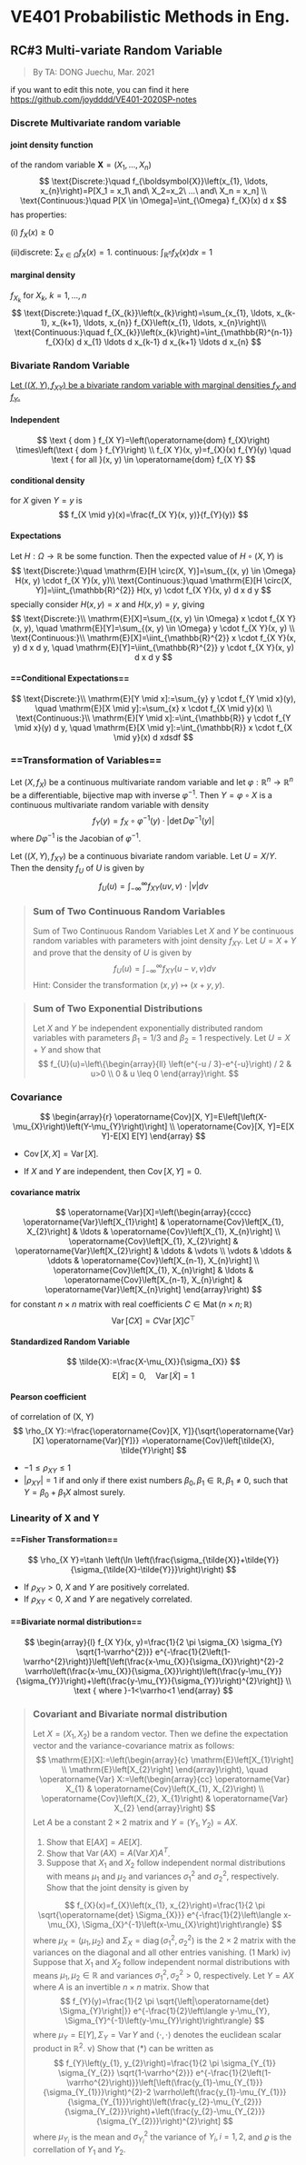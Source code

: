 # VE401 Probabilistic Methods in Eng. 

## RC#3 Multi-variate Random Variable

>  By TA: DONG Juechu, Mar. 2021

if you want to edit this note, you can find it here https://github.com/joydddd/VE401-2020SP-notes

### Discrete Multivariate random variable

#### joint density function 

of the random variable $\boldsymbol{X} = \left(X_{1}, \ldots, X_{n}\right)$
$$
\text{Discrete:}\quad f_{\boldsymbol{X}}\left(x_{1}, \ldots, x_{n}\right)=P[X_1 = x_1\ and\ X_2=x_2\ ...\ and\ X_n = x_n] \\ 
\text{Continuous:}\quad P[X \in \Omega]=\int_{\Omega} f_{X}(x) d x
$$
has properties:

(i) $f_{X}(x) \geq 0$

(ii)discrete: $\sum_{x \in \Omega} f_{X}(x)=1$. continuous: $\int_{\mathbb{R}^{n}} f_{X}(x) d x=1$

#### marginal density 

$f_{X_k}$ for $X_k,\ k=1, ... ,n$
$$
\text{Discrete:}\quad f_{X_{k}}\left(x_{k}\right)=\sum_{x_{1}, \ldots, x_{k-1}, x_{k+1}, \ldots, x_{n}} f_{X}\left(x_{1}, \ldots, x_{n}\right)\\
\text{Continuous:}\quad f_{X_{k}}\left(x_{k}\right)=\int_{\mathbb{R}^{n-1}} f_{X}(x) d x_{1} \ldots d x_{k-1} d x_{k+1} \ldots d x_{n}
$$

### Bivariate Random Variable

<u>Let $\left((X, Y), f_{X Y}\right)$ be a bivariate random variable with marginal densities $f_{X}$ and $f_{Y}$.</u> 

#### Independent

$$
\text { dom } f_{X Y}=\left(\operatorname{dom} f_{X}\right) \times\left(\text { dom } f_{Y}\right) \\
f_{X Y}(x, y)=f_{X}(x) f_{Y}(y) \quad \text { for all }(x, y) \in \operatorname{dom} f_{X Y}
$$
#### conditional density 

for $X$ given $Y=y$ is
$$
f_{X \mid y}(x)=\frac{f_{X Y}(x, y)}{f_{Y}(y)}
$$
#### Expectations

Let $H: \Omega \rightarrow \mathbb{R}$ be some function. Then the expected value of $H \circ(X, Y)$ is
$$
\text{Discrete:}\quad \mathrm{E}[H \circ(X, Y)]=\sum_{(x, y) \in \Omega} H(x, y) \cdot f_{X Y}(x, y)\\
\text{Continuous:}\quad \mathrm{E}[H \circ(X, Y)]=\iint_{\mathbb{R}^{2}} H(x, y) \cdot f_{X Y}(x, y) d x d y
$$
specially consider $H(x, y)=x$ and $H(x, y)=y,$ giving
$$
\text{Discrete:}\\
\mathrm{E}[X]=\sum_{(x, y) \in \Omega} x \cdot f_{X Y}(x, y), \quad \mathrm{E}[Y]=\sum_{(x, y) \in \Omega} y \cdot f_{X Y}(x, y) \\
\text{Continuous:}\\
\mathrm{E}[X]=\iint_{\mathbb{R}^{2}} x \cdot f_{X Y}(x, y) d x d y, \quad \mathrm{E}[Y]=\iint_{\mathbb{R}^{2}} y \cdot f_{X Y}(x, y) d x d y
$$
#### ==Conditional Expectations==

$$
\text{Discrete:}\\
\mathrm{E}[Y \mid x]:=\sum_{y} y \cdot f_{Y \mid x}(y), \quad \mathrm{E}[X \mid y]:=\sum_{x} x \cdot f_{X \mid y}(x) \\
\text{Continuous:}\\
\mathrm{E}[Y \mid x]:=\int_{\mathbb{R}} y \cdot f_{Y \mid x}(y) d y, \quad \mathrm{E}[X \mid y]:=\int_{\mathbb{R}} x \cdot f_{X \mid y}(x) d xdsdf
$$
### ==Transformation of Variables==

Let $\left(X, f_{X}\right)$ be a continuous multivariate random variable and let $\varphi: \mathbb{R}^{n} \rightarrow \mathbb{R}^{n}$ be a differentiable, bijective map with inverse $\varphi^{-1}$. Then $Y=\varphi \circ X$ is a continuous multivariate random variable with density
$$
f_{Y}(y)=f_{X} \circ \varphi^{-1}(y) \cdot\left|\operatorname{det} D \varphi^{-1}(y)\right|
$$
where $D \varphi^{-1}$ is the Jacobian of $\varphi^{-1}$.

Let $\left((X, Y), f_{X Y}\right)$ be a continuous bivariate random variable. Let $U=X / Y$. Then the density $f_{U}$ of $U$ is given by
$$
f_{U}(u)=\int_{-\infty}^{\infty} f_{X Y}(u v, v) \cdot|v| d v
$$

> ### Sum of Two Continuous Random Variables
>
> Sum of Two Continuous Random Variables Let $X$ and $Y$ be continuous random variables with parameters with joint density $f_{X Y} .$ Let $U=X+Y$ and prove that the density of $U$ is given by
> $$
> f_{U}(u)=\int_{-\infty}^{\infty} f_{X Y}(u-v, v) d v
> $$
> Hint: Consider the transformation $(x, y) \mapsto(x+y, y)$. 

> ### Sum of Two Exponential Distributions
>
> Let $X$ and $Y$ be independent exponentially distributed random variables with parameters $\beta_{1}=1 / 3$ and $\beta_{2}=1$ respectively. Let $U=X+Y$ and show that
> $$
> f_{U}(u)=\left\{\begin{array}{ll}
> \left(e^{-u / 3}-e^{-u}\right) / 2 & u>0 \\
> 0 & u \leq 0
> \end{array}\right.
> $$



### Covariance

$$
\begin{array}{r}
\operatorname{Cov}[X, Y]=E\left[\left(X-\mu_{X}\right)\left(Y-\mu_{Y}\right)\right] \\
\operatorname{Cov}[X, Y]=E[X Y]-E[X] E[Y]
\end{array}
$$
- $\operatorname{Cov}[X, X]=\operatorname{Var}[X]$.

- If $X$ and $Y$ are independent, then $\operatorname{Cov}[X, Y]=0$.

#### covariance matrix

$$
\operatorname{Var}[X]=\left(\begin{array}{cccc}
\operatorname{Var}\left[X_{1}\right] & \operatorname{Cov}\left[X_{1}, X_{2}\right] & \ldots & \operatorname{Cov}\left[X_{1}, X_{n}\right] \\
\operatorname{Cov}\left[X_{1}, X_{2}\right] & \operatorname{Var}\left[X_{2}\right] & \ddots & \vdots \\
\vdots & \ddots & \ddots & \operatorname{Cov}\left[X_{n-1}, X_{n}\right] \\
\operatorname{Cov}\left[X_{1}, X_{n}\right] & \ldots & \operatorname{Cov}\left[X_{n-1}, X_{n}\right] & \operatorname{Var}\left[X_{n}\right]
\end{array}\right)
$$
for constant $n \times n$ matrix with real coefficients $C \in \operatorname{Mat}(n \times n ; \mathbb{R})$
$$
\operatorname{Var}[C X]=C \operatorname{Var}[X] C^{\top}
$$
#### Standardized Random Variable

$$
\tilde{X}:=\frac{X-\mu_{X}}{\sigma_{X}}
$$
$$
\mathrm{E}[\tilde{X}]=0, \quad \operatorname{Var}[\tilde{X}]=1
$$

#### Pearson coefficient

 of correlation of (X, Y)
$$
\rho_{X Y}:=\frac{\operatorname{Cov}[X, Y]}{\sqrt{\operatorname{Var}[X] \operatorname{Var}[Y]}} =\operatorname{Cov}\left[\tilde{X}, \tilde{Y}\right]
$$

- $-1 \leq \rho_{X Y} \leq 1$
-  $\left|\rho_{X Y}\right|=1$ if and only if there exist numbers $\beta_{0}, \beta_{1} \in \mathbb{R}, \beta_{1} \neq 0,$ such that $Y=\beta_{0}+\beta_{1} X$ almost surely.

### Linearity of X and Y

#### ==Fisher Transformation==

$$
\rho_{X Y}=\tanh \left(\ln \left(\frac{\sigma_{\tilde{X}}+\tilde{Y}}{\sigma_{\tilde{X}-\tilde{Y}}}\right)\right)
$$
- If $\rho_{X Y}>0,$  $X$ and $Y$ are positively correlated.
- If $\rho_{X Y}<0,$  $X$ and $Y$ are negatively correlated.

#### ==Bivariate normal distribution==

$$
\begin{array}{l}
f_{X Y}(x, y)=\frac{1}{2 \pi \sigma_{X} \sigma_{Y} \sqrt{1-\varrho^{2}}} e^{-\frac{1}{2\left(1-\varrho^{2}\right)}\left[\left(\frac{x-\mu_{X}}{\sigma_{X}}\right)^{2}-2 \varrho\left(\frac{x-\mu_{X}}{\sigma_{X}}\right)\left(\frac{y-\mu_{Y}}{\sigma_{Y}}\right)+\left(\frac{y-\mu_{Y}}{\sigma_{Y}}\right)^{2}\right]} \\
\text { where }-1<\varrho<1
\end{array}
$$

> ### Covariant and Bivariate normal distribution
>
> Let $X=\left(X_{1}, X_{2}\right)$ be a random vector. Then we define the expectation vector and the variance-covariance matrix as follows:
> $$
> \mathrm{E}[X]:=\left(\begin{array}{c}
> \mathrm{E}\left[X_{1}\right] \\
> \mathrm{E}\left[X_{2}\right]
> \end{array}\right), \quad \operatorname{Var} X:=\left(\begin{array}{cc}
> \operatorname{Var} X_{1} & \operatorname{Cov}\left(X_{1}, X_{2}\right) \\
> \operatorname{Cov}\left(X_{2}, X_{1}\right) & \operatorname{Var} X_{2}
> \end{array}\right)
> $$
> Let $A$ be a constant $2 \times 2$ matrix and $Y=\left(Y_{1}, Y_{2}\right)=A X$.
>
> 1. Show that $\mathrm{E}[A X]=A \mathrm{E}[X]$. 
> 2. Show that $\operatorname{Var}(A X)=A(\operatorname{Var} X) A^{T}$.
> 3. Suppose that $X_{1}$ and $X_{2}$ follow independent normal distributions with means $\mu_{1}$ and $\mu_{2}$ and variances $\sigma_{1}^{2}$ and $\sigma_{2}^{2}$, respectively. Show that the joint density is given by
>
> $$
> f_{X}(x)=f_{X}\left(x_{1}, x_{2}\right)=\frac{1}{2 \pi \sqrt{\operatorname{det} \Sigma_{X}}} e^{-\frac{1}{2}\left\langle x-\mu_{X}, \Sigma_{X}^{-1}\left(x-\mu_{X}\right)\right\rangle}
> $$
> where $\mu_{X}=\left(\mu_{1}, \mu_{2}\right)$ and $\Sigma_{X}=\operatorname{diag}\left(\sigma_{1}^{2}, \sigma_{2}^{2}\right)$ is the $2 \times 2$ matrix with the variances on the diagonal and all other entries vanishing. (1 Mark)
> iv) Suppose that $X_{1}$ and $X_{2}$ follow independent normal distributions with means $\mu_{1}, \mu_{2} \in \mathbb{R}$ and variances $\sigma_{1}^{2}, \sigma_{2}^{2}>0,$ respectively. Let $Y=A X$ where $A$ is an invertible $n \times n$ matrix. Show that
> $$
> f_{Y}(y)=\frac{1}{2 \pi \sqrt{\left|\operatorname{det} \Sigma_{Y}\right|}} e^{-\frac{1}{2}\left\langle y-\mu_{Y}, \Sigma_{Y}^{-1}\left(y-\mu_{Y}\right)\right\rangle}
> $$
> where $\mu_{Y}=\mathrm{E}[Y], \Sigma_{Y}=\operatorname{Var} Y$ and $\langle\cdot, \cdot\rangle$ denotes the euclidean scalar product in $\mathbb{R}^{2}$.
> v) Show that $(*)$ can be written as
> $$
> f_{Y}\left(y_{1}, y_{2}\right)=\frac{1}{2 \pi \sigma_{Y_{1}} \sigma_{Y_{2}} \sqrt{1-\varrho^{2}}} e^{-\frac{1}{2\left(1-\varrho^{2}\right)}}\left[\left(\frac{y_{1}-\mu_{Y_{1}}}{\sigma_{Y_{1}}}\right)^{2}-2 \varrho\left(\frac{y_{1}-\mu_{Y_{1}}}{\sigma_{Y_{1}}}\right)\left(\frac{y_{2}-\mu_{Y_{2}}}{\sigma_{Y_{2}}}\right)+\left(\frac{y_{2}-\mu_{Y_{2}}}{\sigma_{Y_{2}}}\right)^{2}\right]
> $$
> where $\mu_{Y_{i}}$ is the mean and $\sigma_{Y_{i}}^{2}$ the variance of $Y_{i}, i=1,2,$ and $\varrho$ is the correllation of $Y_{1}$ and $Y_{2}$. 


